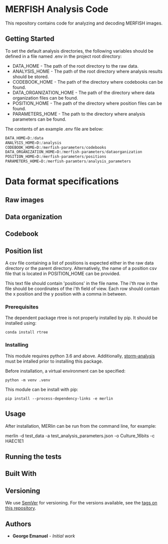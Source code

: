 # MERFISH Analysis Code

This repository contains code for analyzing and decoding MERFISH images.

## Getting Started

To set the default analysis directories, the following variables should be defined in a file named .env in the project root directory:

- DATA\_HOME - The path of the root directory to the raw data.
- ANALYSIS\_HOME - The path of the root directory where analysis results should be stored.
- CODEBOOK\_HOME - The path of the directory where codebooks can be found.
- DATA\_ORGANIZATION\_HOME - The path of the directory where data organization files can be found.
- POSITION\_HOME - The path of the directory where position files can be found.
- PARAMETERS\_HOME - The path to the directory where analysis parameters can be found.

The contents of an example .env file are below:


```python
DATA_HOME=D:/data
ANALYSIS_HOME=D:/analysis
CODEBOOK_HOME=D:/merfish-parameters/codebooks
DATA_ORGANIZATION_HOME=D:/merfish-parameters/dataorganization
POSITION_HOME=D:/merfish-parameters/positions
PARAMETERS_HOME=D:/merfish-paramters/analysis_parameters
```

# Data format specifications

## Raw images

## Data organization

## Codebook

## Position list

A csv file containing a list of positions is expected either in the raw data directory or the parent directory. Alternatively, the name of a position csv file that is located in POSITION\_HOME can be provided.

 This text file should contain 'positions' in the file name. The i'th row in the file should be coordinates of the i'th field of view. Each row should contain the x position and the y position with a comma in between.

### Prerequisites

The dependent package rtree is not properly installed by pip. It should be installed using:

```
conda install rtree
```

### Installing

This module requires python 3.6 and above. Additionally, [storm-analysis](https://github.com/ZhuangLab/storm-analysis) must be intalled prior to installing this  package.

Before installation, a virtual environment can be specified:

```
python -m venv .venv
```

This module can be install with pip:

```
pip install --process-dependency-links -e merlin
```

## Usage

After installation, MERlin can be run from the command line, for example:

merlin -d test_data -a test_analysis_parameters.json -o Culture_16bits -c HAEC1E1

## Running the tests

## Built With

## Versioning

We use [SemVer](http://semver.org/) for versioning. For the versions available, see the [tags on this repository](https://github.com/your/project/tags). 

## Authors

* **George Emanuel** - *Initial work* 

